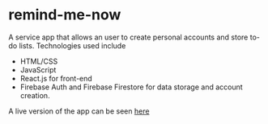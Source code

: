 # remind-me-now

A service app that allows an user to create personal accounts and store to-do lists. 
Technologies used include 
- HTML/CSS
- JavaScript
- React.js for front-end
- Firebase Auth and Firebase Firestore for data storage and account creation.

A live version of the app can be seen [here](https://romantic-banach-a9a3b4.netlify.app)
